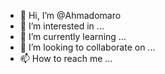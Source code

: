 - 👋 Hi, I’m @Ahmadomaro
- 👀 I’m interested in ...
- 🌱 I’m currently learning ...
- 💞️ I’m looking to collaborate on ...
- 📫 How to reach me ...

<!---
Ahmadomaro/Ahmadomaro is a ✨ special ✨ repository because its `README.md` (this file) appears on your GitHub profile.
You can click the Preview link to take a look at your changes.
--->
